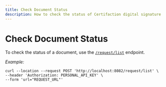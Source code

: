 ```yaml
---
title: Check Document Status
description: How to check the status of Certifaction digital signature of highly confidential documents
---
```


# Check Document Status

To check the status of a document, use the [`/request/list`](../references/api#post-/request/list) endpoint.

_Example:_

```shell
curl --location --request POST 'http://localhost:8082/request/list' \
--header 'Authorization: PERSONAL_API_KEY' \
--form 'url="REQUEST_URL"'
```
